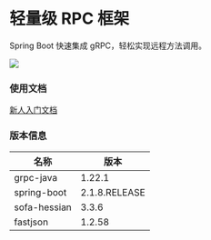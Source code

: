# 轻量级 RPC 框架

Spring Boot 快速集成 gRPC，轻松实现远程方法调用。

![](https://upload-images.jianshu.io/upload_images/3424642-d75dbd4a26d8174d.png?imageMogr2/auto-orient/strip%7CimageView2/2/w/1240)

### 使用文档

[新人入门文档](https://github.com/ChinaSilence/spring-boot-starter-grpc/wiki)

### 版本信息

名称|版本
--|--
grpc-java|1.22.1
spring-boot|2.1.8.RELEASE
sofa-hessian|3.3.6
fastjson|1.2.58
